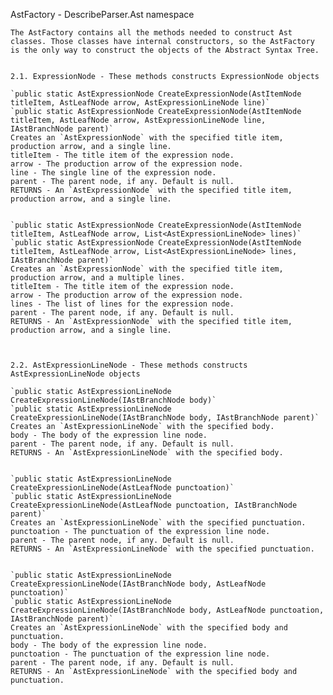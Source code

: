 AstFactory - DescribeParser.Ast namespace
    
	The AstFactory contains all the methods needed to construct Ast classes. Those classes have internal constructors, so the AstFactory is the only way to construct the objects of the Abstract Syntax Tree.


	2.1. ExpressionNode - These methods constructs ExpressionNode objects
	
	`public static AstExpressionNode CreateExpressionNode(AstItemNode titleItem, AstLeafNode arrow, AstExpressionLineNode line)`
	`public static AstExpressionNode CreateExpressionNode(AstItemNode titleItem, AstLeafNode arrow, AstExpressionLineNode line, IAstBranchNode parent)`
	Creates an `AstExpressionNode` with the specified title item, production arrow, and a single line.
	titleItem - The title item of the expression node.
	arrow - The production arrow of the expression node.
	line - The single line of the expression node.
	parent - The parent node, if any. Default is null.
    RETURNS - An `AstExpressionNode` with the specified title item, production arrow, and a single line.
 
 
 	`public static AstExpressionNode CreateExpressionNode(AstItemNode titleItem, AstLeafNode arrow, List<AstExpressionLineNode> lines)`
	`public static AstExpressionNode CreateExpressionNode(AstItemNode titleItem, AstLeafNode arrow, List<AstExpressionLineNode> lines, IAstBranchNode parent)`
	Creates an `AstExpressionNode` with the specified title item, production arrow, and a multiple lines.
	titleItem - The title item of the expression node.
	arrow - The production arrow of the expression node.
	lines - The list of lines for the expression node.
	parent - The parent node, if any. Default is null.
    RETURNS - An `AstExpressionNode` with the specified title item, production arrow, and a single line.
 
	
	
	2.2. AstExpressionLineNode - These methods constructs AstExpressionLineNode objects
	
	`public static AstExpressionLineNode CreateExpressionLineNode(IAstBranchNode body)`
	`public static AstExpressionLineNode CreateExpressionLineNode(IAstBranchNode body, IAstBranchNode parent)`
	Creates an `AstExpressionLineNode` with the specified body.
	body - The body of the expression line node.
    parent - The parent node, if any. Default is null.
    RETURNS - An `AstExpressionLineNode` with the specified body.
	
	
	`public static AstExpressionLineNode CreateExpressionLineNode(AstLeafNode punctoation)`
	`public static AstExpressionLineNode CreateExpressionLineNode(AstLeafNode punctoation, IAstBranchNode parent)`
	Creates an `AstExpressionLineNode` with the specified punctuation.
	punctoation - The punctuation of the expression line node.
    parent - The parent node, if any. Default is null.
    RETURNS - An `AstExpressionLineNode` with the specified punctuation.
	
	
	`public static AstExpressionLineNode CreateExpressionLineNode(IAstBranchNode body, AstLeafNode punctoation)`
	`public static AstExpressionLineNode CreateExpressionLineNode(IAstBranchNode body, AstLeafNode punctoation, IAstBranchNode parent)`
	Creates an `AstExpressionLineNode` with the specified body and punctuation.
	body - The body of the expression line node.
    punctoation - The punctuation of the expression line node.
    parent - The parent node, if any. Default is null.
    RETURNS - An `AstExpressionLineNode` with the specified body and punctuation.
